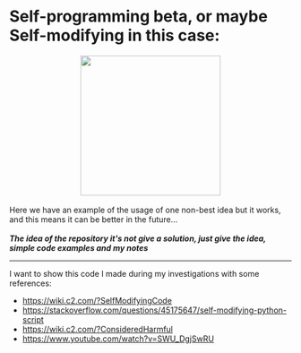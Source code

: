 # Self-programming beta, or maybe Self-modifying in this case:
<div style="text-align:center">
  <img src="https://github.com/Kuper-xx/Self-programming-beta/assets/44248472/7a6a5a90-6075-4254-aeb7-c3626df1679b" width="250" height="250" />
</div>
<br>
Here we have an example of the usage of one non-best idea but it works, and this means it can be better in the future...
<br>
<br>
<i><b>The idea of the repository it's not give a solution, just give the idea, simple code examples and my notes</b></i>
<hr>

I want to show this code I made during my investigations with some references:
* https://wiki.c2.com/?SelfModifyingCode
* https://stackoverflow.com/questions/45175647/self-modifying-python-script
* https://wiki.c2.com/?ConsideredHarmful
* https://www.youtube.com/watch?v=SWU_DgjSwRU
